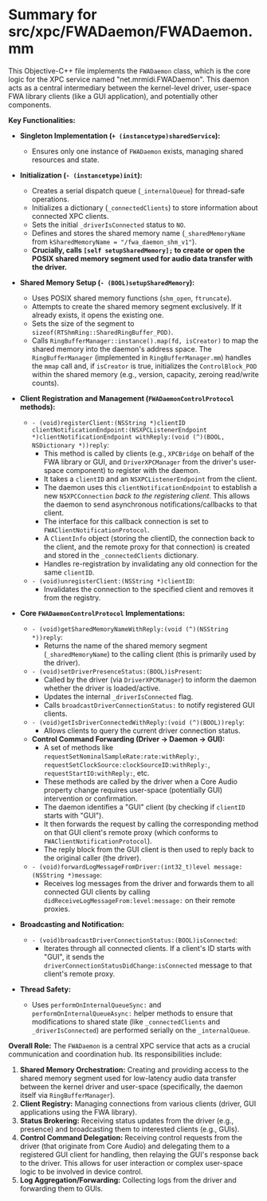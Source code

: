 # Summary for src/xpc/FWADaemon/FWADaemon.mm

This Objective-C++ file implements the `FWADaemon` class, which is the core logic for the XPC service named "net.mrmidi.FWADaemon". This daemon acts as a central intermediary between the kernel-level driver, user-space FWA library clients (like a GUI application), and potentially other components.

**Key Functionalities:**

-   **Singleton Implementation (`+ (instancetype)sharedService`):**
    -   Ensures only one instance of `FWADaemon` exists, managing shared resources and state.

-   **Initialization (`- (instancetype)init`):**
    -   Creates a serial dispatch queue (`_internalQueue`) for thread-safe operations.
    -   Initializes a dictionary (`_connectedClients`) to store information about connected XPC clients.
    -   Sets the initial `_driverIsConnected` status to `NO`.
    -   Defines and stores the shared memory name (`_sharedMemoryName` from `kSharedMemoryName = "/fwa_daemon_shm_v1"`).
    -   **Crucially, calls `[self setupSharedMemory];` to create or open the POSIX shared memory segment used for audio data transfer with the driver.**

-   **Shared Memory Setup (`- (BOOL)setupSharedMemory`):**
    -   Uses POSIX shared memory functions (`shm_open`, `ftruncate`).
    -   Attempts to create the shared memory segment exclusively. If it already exists, it opens the existing one.
    -   Sets the size of the segment to `sizeof(RTShmRing::SharedRingBuffer_POD)`.
    -   Calls `RingBufferManager::instance().map(fd, isCreator)` to map the shared memory into the daemon's address space. The `RingBufferManager` (implemented in `RingBufferManager.mm`) handles the `mmap` call and, if `isCreator` is true, initializes the `ControlBlock_POD` within the shared memory (e.g., version, capacity, zeroing read/write counts).

-   **Client Registration and Management (`FWADaemonControlProtocol` methods):**
    -   `- (void)registerClient:(NSString *)clientID clientNotificationEndpoint:(NSXPCListenerEndpoint *)clientNotificationEndpoint withReply:(void (^)(BOOL, NSDictionary *))reply`:
        -   This method is called by clients (e.g., `XPCBridge` on behalf of the FWA library or GUI, and `DriverXPCManager` from the driver's user-space component) to register with the daemon.
        -   It takes a `clientID` and an `NSXPCListenerEndpoint` from the client.
        -   The daemon uses this `clientNotificationEndpoint` to establish a new `NSXPCConnection` *back to the registering client*. This allows the daemon to send asynchronous notifications/callbacks to that client.
        -   The interface for this callback connection is set to `FWAClientNotificationProtocol`.
        -   A `ClientInfo` object (storing the clientID, the connection back to the client, and the remote proxy for that connection) is created and stored in the `_connectedClients` dictionary.
        -   Handles re-registration by invalidating any old connection for the same `clientID`.
    -   `- (void)unregisterClient:(NSString *)clientID`:
        -   Invalidates the connection to the specified client and removes it from the registry.

-   **Core `FWADaemonControlProtocol` Implementations:**
    -   `- (void)getSharedMemoryNameWithReply:(void (^)(NSString *))reply`:
        -   Returns the name of the shared memory segment (`_sharedMemoryName`) to the calling client (this is primarily used by the driver).
    -   `- (void)setDriverPresenceStatus:(BOOL)isPresent`:
        -   Called by the driver (via `DriverXPCManager`) to inform the daemon whether the driver is loaded/active.
        -   Updates the internal `_driverIsConnected` flag.
        -   Calls `broadcastDriverConnectionStatus:` to notify registered GUI clients.
    -   `- (void)getIsDriverConnectedWithReply:(void (^)(BOOL))reply`:
        -   Allows clients to query the current driver connection status.
    -   **Control Command Forwarding (Driver -> Daemon -> GUI):**
        -   A set of methods like `requestSetNominalSampleRate:rate:withReply:`, `requestSetClockSource:clockSourceID:withReply:`, `requestStartIO:withReply:`, etc.
        -   These methods are called by the driver when a Core Audio property change requires user-space (potentially GUI) intervention or confirmation.
        -   The daemon identifies a "GUI" client (by checking if `clientID` starts with "GUI").
        -   It then forwards the request by calling the corresponding method on that GUI client's remote proxy (which conforms to `FWAClientNotificationProtocol`).
        -   The reply block from the GUI client is then used to reply back to the original caller (the driver).
    -   `- (void)forwardLogMessageFromDriver:(int32_t)level message:(NSString *)message`:
        -   Receives log messages from the driver and forwards them to all connected GUI clients by calling `didReceiveLogMessageFrom:level:message:` on their remote proxies.

-   **Broadcasting and Notification:**
    -   `- (void)broadcastDriverConnectionStatus:(BOOL)isConnected`:
        -   Iterates through all connected clients. If a client's ID starts with "GUI", it sends the `driverConnectionStatusDidChange:isConnected` message to that client's remote proxy.

-   **Thread Safety:**
    -   Uses `performOnInternalQueueSync:` and `performOnInternalQueueAsync:` helper methods to ensure that modifications to shared state (like `_connectedClients` and `_driverIsConnected`) are performed serially on the `_internalQueue`.

**Overall Role:**
The `FWADaemon` is a central XPC service that acts as a crucial communication and coordination hub. Its responsibilities include:
1.  **Shared Memory Orchestration:** Creating and providing access to the shared memory segment used for low-latency audio data transfer between the kernel driver and user-space (specifically, the daemon itself via `RingBufferManager`).
2.  **Client Registry:** Managing connections from various clients (driver, GUI applications using the FWA library).
3.  **Status Brokering:** Receiving status updates from the driver (e.g., presence) and broadcasting them to interested clients (e.g., GUIs).
4.  **Control Command Delegation:** Receiving control requests from the driver (that originate from Core Audio) and delegating them to a registered GUI client for handling, then relaying the GUI's response back to the driver. This allows for user interaction or complex user-space logic to be involved in device control.
5.  **Log Aggregation/Forwarding:** Collecting logs from the driver and forwarding them to GUIs.
